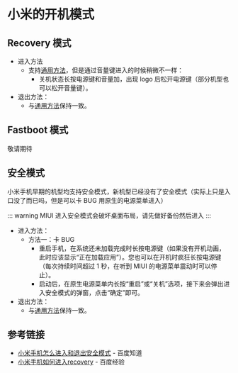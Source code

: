 # 小米的开机模式

## Recovery 模式

* 进入方法
  * 支持[通用方法](./index.md#recovery-模式)，但是通过音量键进入的时候稍微不一样：
    * 关机状态长按电源键和音量加，出现 logo 后松开电源键（部分机型也可以松开音量键）。
* 退出方法：
  * 与[通用方法](./index.md#recovery-模式)保持一致。

## Fastboot 模式

敬请期待

## 安全模式

小米手机早期的机型均支持安全模式，新机型已经没有了安全模式（实际上只是入口没了而已吗，但是可以卡 BUG 用原生的电源菜单进入）

::: warning
MIUI 进入安全模式会破坏桌面布局，请先做好备份然后进入
:::

* 进入方法：
  * 方法一：卡 BUG
    * 重启手机，在系统还未加载完成时长按电源键（如果没有开机动画，此时应该显示“正在加载应用”）。您也可以在开机时疯狂长按电源键（每次持续时间超过 1 秒，在听到 MIUI 的电源菜单震动时可以停止）。
    * 启动后，在原生电源菜单内长按“重启”或“关机”选项，接下来会弹出进入安全模式的弹窗，点击“确定”即可。
* 退出方法：
  * 与[通用方法](./index.md#安全模式)保持一致。

## 参考链接

* [小米手机怎么进入和退出安全模式](https://zhidao.baidu.com/question/587032721011268325.html) - 百度知道
* [小米手机如何进入recovery](https://jingyan.baidu.com/article/e9fb46e18347073420f76676.html) - 百度经验
